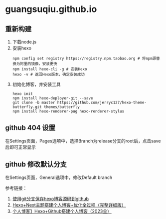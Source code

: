 # guangsuqiu.github.io

## 重新构建
1. 下载node.js
2. 安装hexo
    ```
    npm config set registry https://registry.npm.taobao.org # 将npm源替换为阿里的镜像，安装更快
    npm install hexo-cli -g # 安装Hexo
    hexo -v # 返回Hexo版本，确定安装成功
    ```
3. 初始化博客，并安装工具
    ```
    hexo init
    npm install hexo-deployer-git --save
    git clone -b master https://github.com/jerryc127/hexo-theme-butterfly.git themes/butterfly
    npm install hexo-renderer-pug hexo-renderer-stylus
    ```

## github 404 设置
在Settings页面，Pages选项中，选择Branch为release分支的root后，点击save后即可正常显示

## github 修改默认分支
在Settings页面，General选项中，修改Default branch

参考链接：
1. [使用git分支保存hexo博客源码到github](https://www.yangbing.fun/2019/06/29/save-hexo-source-post-with-git-branch/)
2. [Hexo+Next主题搭建个人博客+优化全过程（完整详细版）](https://zhuanlan.zhihu.com/p/618864711)
3. [个人博客】Hexo+Github搭建个人博客（2023全）](https://www.6young.site/blog/de56ed25.html)